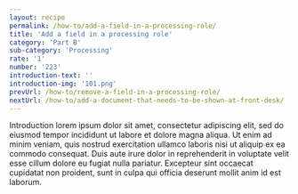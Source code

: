 ```yaml
---
layout: recipe
permalink: /how-to/add-a-field-in-a-processing-role/
title: 'Add a field in a processing role'
category: 'Part B'
sub-category: 'Processing'
rate: '1'
number: '223'
introduction-text: ''
introduction-img: '101.png'
prevUrl: /how-to/remove-a-field-in-a-processing-role/
nextUrl: /how-to/add-a-document-that-needs-to-be-shown-at-front-desk/
---
```


Introduction lorem ipsum dolor sit amet, consectetur adipiscing elit, sed do eiusmod tempor incididunt ut labore et dolore magna aliqua. Ut enim ad minim veniam, quis nostrud exercitation ullamco laboris nisi ut aliquip ex ea commodo consequat. Duis aute irure dolor in reprehenderit in voluptate velit esse cillum dolore eu fugiat nulla pariatur. Excepteur sint occaecat cupidatat non proident, sunt in culpa qui officia deserunt mollit anim id est laborum.

